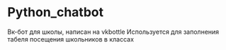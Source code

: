 # Python_chatbot
Вк-бот для школы, написан на vkbottle
Используется для заполнения табеля посещения школьников в классах
